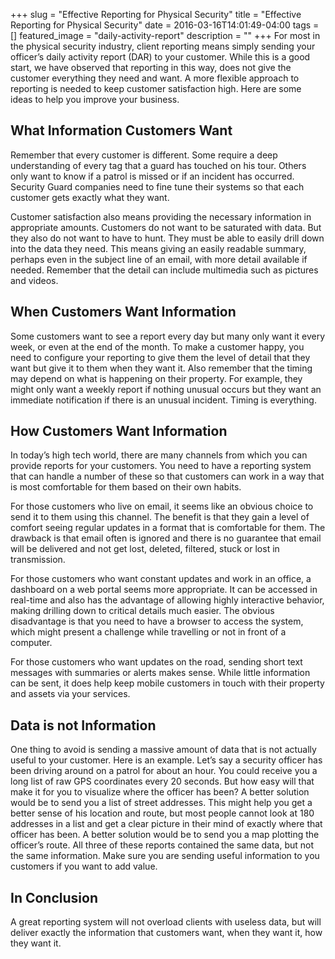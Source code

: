 +++
slug = "Effective Reporting for Physical Security"
title =  "Effective Reporting for Physical Security"
date = 2016-03-16T14:01:49-04:00
tags = []
featured_image = "daily-activity-report"
description = ""
+++
For most in the physical security industry, client reporting means simply sending your officer’s daily activity report (DAR) to your customer. While this is a good start, we have observed that reporting in this way, does not give the customer everything they need and want. A more flexible approach to reporting is needed to keep customer satisfaction high. Here are some ideas to help you improve your business.

 

## What Information Customers Want
Remember that every customer is different. Some require a deep understanding of every tag that a guard has touched on his tour. Others only want to know if a patrol is missed or if an incident has occurred. Security Guard companies need to fine tune their systems so that each customer gets exactly what they want.

Customer satisfaction also means providing the necessary information in appropriate amounts. Customers do not want to be saturated with data. But they also do not want to have to hunt. They must be able to easily drill down into the data they need. This means giving an easily readable summary, perhaps even in the subject line of an email, with more detail available if needed.  Remember that the detail can include multimedia such as pictures and videos.

## When Customers Want Information
Some customers want to see a report every day but many only want it every week, or even at the end of the month. To make a customer happy, you need to configure your reporting to give them the level of detail that they want but give it to them when they want it. Also remember that the timing may depend on what is happening on their property. For example, they might only want a weekly report if nothing unusual occurs but they want an immediate notification if there is an unusual incident. Timing is everything.

## How Customers Want Information
In today’s high tech world, there are many channels from which you can provide reports for your customers. You need to have a reporting system that can handle a number of these so that customers can work in a way that is most comfortable for them based on their own habits.

For those customers who live on email, it seems like an obvious choice to send it to them using this channel. The benefit is that they gain a level of comfort seeing regular updates in a format that is comfortable for them. The drawback is that email often is ignored and there is no guarantee that email will be delivered and not get lost, deleted, filtered, stuck or lost in transmission.

For those customers who want constant updates and work in an office, a dashboard on a web portal seems more appropriate. It can be accessed in real-time and also has the advantage of allowing highly interactive behavior, making drilling down to critical details much easier.  The obvious disadvantage is that you need to have a browser to access the system, which might present a challenge while travelling or not in front of a computer.

For those customers who want updates on the road, sending short text messages with summaries or alerts makes sense. While little information can be sent, it does help keep mobile customers in touch with their property and assets via your services.

## Data is not Information
One thing to avoid is sending a massive amount of data that is not actually useful to your customer. Here is an example. Let’s say a security officer has been driving around on a patrol for about an hour. You could receive you a long list of raw GPS coordinates every 20 seconds. But how easy will that make it for you to visualize where the officer has been? A better solution would be to send you a list of street addresses. This might help you get a better sense of his location and route, but most people cannot look at 180 addresses in a list and get a clear picture in their mind of exactly where that officer has been. A better solution would be to send you a map plotting the officer’s route. All three of these reports contained the same data, but not the same information. Make sure you are sending useful information to you customers if you want to add value.

## In Conclusion
A great reporting system will not overload clients with useless data, but will deliver exactly the information that customers want, when they want it, how they want it.
